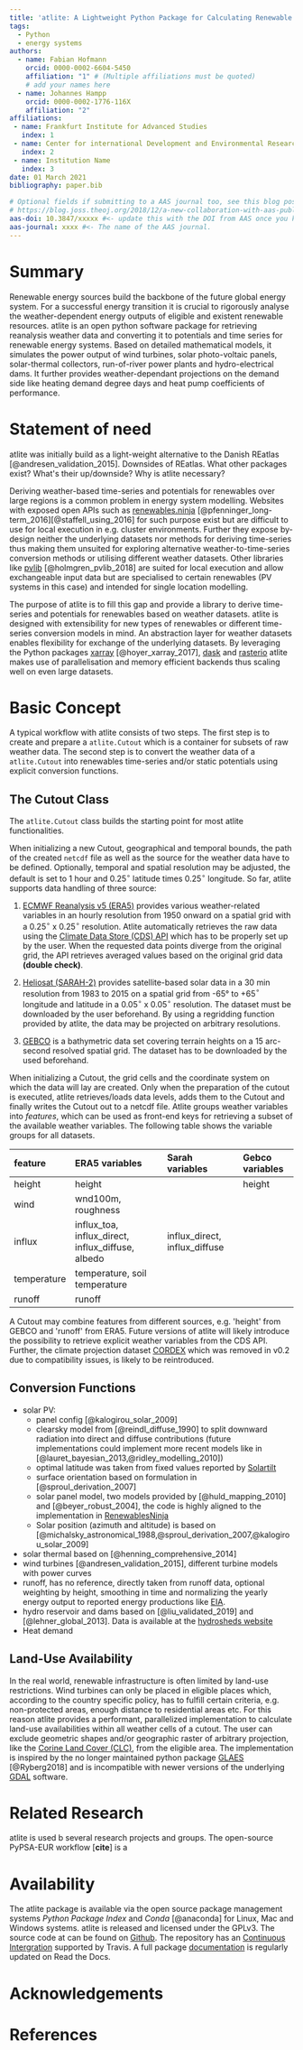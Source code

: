 ```yaml
---
title: 'atlite: A Lightweight Python Package for Calculating Renewable Power Potentials and Time-Series'
tags:
  - Python
  - energy systems
authors:
  - name: Fabian Hofmann
    orcid: 0000-0002-6604-5450
    affiliation: "1" # (Multiple affiliations must be quoted)
    # add your names here
  - name: Johannes Hampp
    orcid: 0000-0002-1776-116X
    affiliation: "2"
affiliations:
 - name: Frankfurt Institute for Advanced Studies
   index: 1
 - name: Center for international Development and Environmental Research (ZEU), Justus-Liebig University Giessen
   index: 2
 - name: Institution Name
   index: 3
date: 01 March 2021
bibliography: paper.bib

# Optional fields if submitting to a AAS journal too, see this blog post:
# https://blog.joss.theoj.org/2018/12/a-new-collaboration-with-aas-publishing
aas-doi: 10.3847/xxxxx #<- update this with the DOI from AAS once you know it.
aas-journal: xxxx #<- The name of the AAS journal.
---
```


<!-- See https://joss.readthedocs.io/en/latest/submitting.html for all details -->
<!-- compile with 

pandoc --citeproc -s paper.md -o paper.pdf  

 -->

# Summary
<!-- Change whatever you want -->

Renewable energy sources build the backbone of the future global energy system. For a successful energy transition it is crucial to rigorously analyse the weather-dependent energy outputs of eligible and existent renewable resources. atlite is an open python software package for retrieving reanalysis weather data and converting it to potentials and time series for renewable energy systems. Based on detailed mathematical models, it simulates the power output of wind turbines, solar photo-voltaic panels, solar-thermal collectors, run-of-river power plants and hydro-electrical dams. It further provides weather-dependant projections on the demand side like heating demand degree days and heat pump coefficients of performance.


# Statement of need


<!-- context of atlite -->
<!-- FABIAN NEUMANN -->
atlite was initially build as a light-weight alternative to the Danish REatlas [@andresen_validation_2015]. Downsides of REatlas.  What other packages exist?  What's their up/downside? Why is atlite necessary? 

<!-- software/packages and implementation -->
<!-- JOHANNES -->
Deriving weather-based time-series and potentials for renewables over large regions is a common problem in energy system modelling.
Websites with exposed open APIs such as [renewables.ninja](https://www.renewables.ninja) [@pfenninger_long-term_2016][@staffell_using_2016] for such purpose exist but are difficult to use for local execution in e.g. cluster environments.
Further they expose by-design neither the underlying datasets nor methods for deriving time-series thus making them unsuited for exploring alternative weather-to-time-series conversion methods or utilising different weather datasets.
Other libraries like [pvlib](https://github.com/pvlib/pvlib-python) [@holmgren_pvlib_2018] are suited for local execution and allow exchangeable input
data but are specialised to certain renewables (PV systems in this case) and intended for single location modelling.

The purpose of atlite is to fill this gap and provide a library to derive time-series and potentials for renewables based on weather datasets.
atlite is designed with extensibility for new types of renewables or different time-series conversion models in mind.
An abstraction layer for weather datasets enables flexibility for exchange of the underlying datasets.
By leveraging the Python packages [xarray](https://xarray.pydata.org/en/stable/) [@hoyer_xarray_2017],
[dask](https://docs.dask.org/en/latest/) and [rasterio](https://rasterio.readthedocs.io/en/latest/) atlite makes use of parallelisation
and memory efficient backends thus scaling well on even large datasets.

# Basic Concept

A typical workflow with atlite consists of two steps. The first step is to create and prepare a `atlite.Cutout` which is a container for subsets of raw weather data. The second step is to convert the weather data of a `atlite.Cutout` into renewables time-series and/or static potentials using explicit conversion functions.

<!-- Figures can be included like this:
![Caption for example figure.\label{fig:example}](figure.png)
and referenced from text using \autoref{fig:example}.

Figure sizes can be customized by adding an optional second parameter:
![Caption for example figure.](figure.png){ width=20% } -->



## The Cutout Class
<!-- FABIAN H -->


The `atlite.Cutout` class builds the starting point for most atlite functionalities. 
<!--It contains a temporal and spatial subset of a weather dataset which is used to derive time-series for renewable technologies. 
-->
When initializing a new Cutout, geographical and temporal bounds, the path of the created `netcdf` file as well as the source for the weather data have to be defined. Optionally, temporal and spatial resolution may be adjusted, the default is set to 1 hour and 0.25$^\circ$ latitude times 0.25$^\circ$ longitude. So far, atlite supports data handling of three source: 

1. [ECMWF Reanalysis v5 (ERA5)](https://www.ecmwf.int/en/forecasts/dataset/ecmwf-reanalysis-v5) provides various weather-related variables in an hourly resolution from 1950 onward on a spatial grid with a 0.25$^\circ$ x 0.25$^\circ$ resolution. Atlite automatically retrieves the raw data using the [Climate Data Store (CDS) API](https://cds.climate.copernicus.eu/#!/home) which has to be properly set up by the user. When the requested data points diverge from the original grid, the API retrieves averaged values based on the original grid data **(double check)**. 

2. [Heliosat (SARAH-2)](https://wui.cmsaf.eu/safira/action/viewDoiDetails?acronym=SARAH_V002) provides satellite-based solar data in a 30 min resolution from 1983 to 2015 on a spatial grid from -65° to +65$^\circ$ longitude and latitude in a 0.05$^\circ$ x 0.05$^\circ$ resolution. The dataset must be downloaded by the user beforehand. By using a regridding function provided by atlite, the data may be projected on arbitrary resolutions. 

3. [GEBCO](https://www.gebco.net/data_and_products/gridded_bathymetry_data/) is a bathymetric data set covering terrain heights on a 15 arc-second resolved spatial grid. The dataset has to be downloaded by the used beforehand. 

When initializing a Cutout, the grid cells and the coordinate system on which the data will lay are created. Only when the preparation of the cutout is executed, atlite retrieves/loads data levels, adds them to the Cutout and finally writes the Cutout out to a netcdf file. 
Atlite groups weather variables into *features*, which can be used as front-end keys for retrieving a subset of the available weather variables. The following table shows the variable groups for all datasets.


| feature     | ERA5 variables                                     | Sarah variables | Gebco variables  |
|:------------|:--------------------------------------------------|:------------|:-------------------|
| height      | height                                            |             | height             |
| wind        | wnd100m, roughness                                |             |                    |
| influx      | influx\_toa, influx\_direct, influx\_diffuse, albedo | influx\_direct,  influx\_diffuse |                    |
| temperature | temperature, soil temperature                     |             |                    |
| runoff      | runoff                                            |             |                    |


A Cutout may combine features from different sources, e.g. 'height' from GEBCO and 'runoff' from ERA5. Future versions of atlite will likely introduce the possibility to retrieve explicit weather variables from the CDS API. Further, the climate projection dataset [CORDEX](https://rcmes.jpl.nasa.gov/content/cordex) which was removed in v0.2 due to compatibility issues, is likely to be reintroduced. 


## Conversion Functions
<!-- JOHANNES -->

<!-- TODO
    * Conversion functions; Ich habe schon mal alle Referenzen rausgesucht. Eigentlich muss man die Stichpunkte nur vertextlichen. Es wäre es schön eine Tabelle mit vorgefertigten Wind turbines und Panel Konfigurationen zu haben.
 -->

* solar PV: 
  * panel config [@kalogirou_solar_2009] 
  * clearsky model from [@reindl_diffuse_1990] to split downward radiation into direct and diffuse contributions (future implementations could implement more recent models like in [@lauret_bayesian_2013,@ridley_modelling_2010])
  * optimal latitude was taken from fixed values reported by [Solartilt](http://www.solarpaneltilt.com/#fixed)
  * surface orientation based on formulation in [@sproul_derivation_2007]
  * solar panel model, two models provided by [@huld_mapping_2010] and [@beyer_robust_2004], the code is highly aligned to the implementation in [RenewablesNinja](https://github.com/renewables-ninja/gsee/blob/master/gsee/pv.py)
  * Solar position (azimuth and altitude) is based on [@michalsky_astronomical_1988,@sproul_derivation_2007,@kalogirou_solar_2009] 
* solar thermal based on [@henning_comprehensive_2014]
* wind turbines [@andresen_validation_2015], different turbine models with power curves
* runoff, has no reference, directly taken from runoff data, optional weighting by height, smoothing in time and normalizing the yearly energy output to reported energy productions like [EIA](https://www.eia.gov/international/data/world).  
* hydro reservoir and dams based on [@liu_validated_2019] and [@lehner_global_2013]. Data is available at
    the [hydrosheds website](www.hydrosheds.org)
* Heat demand 

## Land-Use Availability
<!-- FABIAN HOFMANN -->

In the real world, renewable infrastructure is often limited by land-use restrictions. Wind turbines can only be placed in eligible places which, according to the country specific policy, has to fulfill certain criteria, e.g. non-protected areas, enough distance to residential areas etc. For this reason atlite provides a performant, parallelized implementation to calculate land-use availabilities within all weather cells of a cutout. The user can exclude geometric shapes and/or geographic raster of arbitrary projection, like the [Corine Land Cover (CLC)](https://land.copernicus.eu/pan-european/corine-land-cover), from the eligible area.
The implementation is inspired by the no longer maintained python package [GLAES](https://github.com/FZJ-IEK3-VSA/glaes) [@Ryberg2018]
and is incompatible with newer versions of the underlying [GDAL](https://gdal.org/index.html) software.

    


# Related Research 
<!-- FABIAN NEUMANN -->


atlite is used b several research projects and groups. The open-source PyPSA-EUR workflow [**cite**] is a   




# Availability
<!-- WHO EVER WANTS -->

The atlite package is available via the open source package management systems *Python Package Index* and *Conda* [@anaconda] for Linux, Mac and Windows systems. atlite is released and licensed under the GPLv3. The source code at can be found on [Github](https://github.com/PyPSA/atlite). The repository has an [Continuous Intergration](https://travis-ci.org/github/PyPSA/atlite) supported by Travis. A full package [documentation](https://atlite.readthedocs.io/en/master/?badge=master) is regularly updated on Read the Docs.  


# Acknowledgements
<!-- WHO EVER WANTS -->


# References
